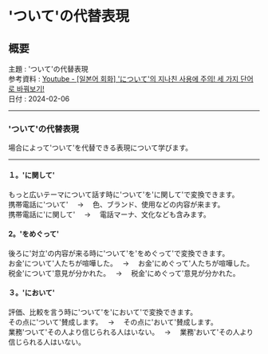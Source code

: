 # 'ついて'の代替表現

## 概要

主題 : 'ついて'の代替表現<br>
参考資料 : [Youtube - [일본어 회화] 'について'의 지나친 사용에 주의! 세 가지 단어로 바꿔보기!](https://youtu.be/oB5wsah2lNA?si=BW4pltCodsBHZrfo)<br>
日付 : 2024-02-06<br>

---

### 'ついて'の代替表現

場合によって'ついて'を代替できる表現について学びます。<br>

---

#### １。'に関して'

もっと広いテーマについて話す時に'ついて'を'に関して'で変換できます。<br>
携帯電話に'ついて'　 → 　色、ブランド、使用などの内容が来ます。<br>
携帯電話に'に関して'　 → 　電話マーナ、文化なども含みます。<br>

#### 2。'をめぐって'

後ろに'対立'の内容が来る時に'ついて'を'をめぐって'で変換できます。<br>
お金'について'人たちが喧嘩した。　 → 　お金'にめぐって'人たちが喧嘩した。<br>
税金'について'意見が分かれた。　 → 　税金'にめぐって'意見が分かれた。<br>

#### ３。'において'

評価、比較を言う時に'ついて'を'において'で変換できます。<br>
その点に'ついて'賛成します。　 → 　その点に'おいて'賛成します。<br>
業務'ついて'その人より信じられる人はいない。　 → 　業務'おいて'その人より信じられる人はいない。<br>
